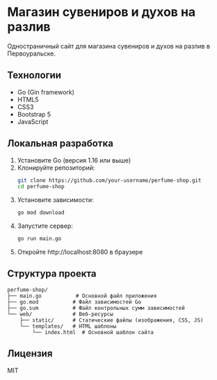 # Магазин сувениров и духов на разлив

Одностраничный сайт для магазина сувениров и духов на разлив в Первоуральске.

## Технологии

- Go (Gin framework)
- HTML5
- CSS3
- Bootstrap 5
- JavaScript

## Локальная разработка

1. Установите Go (версия 1.16 или выше)
2. Клонируйте репозиторий:
   ```bash
   git clone https://github.com/your-username/perfume-shop.git
   cd perfume-shop
   ```
3. Установите зависимости:
   ```bash
   go mod download
   ```
4. Запустите сервер:
   ```bash
   go run main.go
   ```
5. Откройте http://localhost:8080 в браузере

## Структура проекта

```
perfume-shop/
├── main.go           # Основной файл приложения
├── go.mod           # Файл зависимостей Go
├── go.sum           # Файл контрольных сумм зависимостей
└── web/             # Веб-ресурсы
    ├── static/      # Статические файлы (изображения, CSS, JS)
    └── templates/   # HTML шаблоны
        └── index.html  # Основной шаблон сайта
```

## Лицензия

MIT 